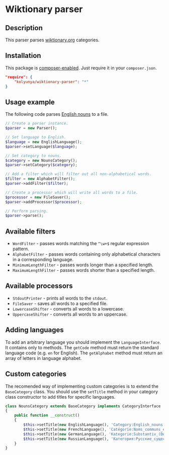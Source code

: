 # Wiktionary parser

## Description
This parser parses [wiktionary.org](https://www.wiktionary.org/) categories.

## Installation
This package is [composer-enabled](https://packagist.org/packages/kolyunya/wiktionary-parser). Just require it in your `composer.json`.
~~~json
"require": {
    "kolyunya/wiktionary-parser": "*"
}
~~~

## Usage example
The following code parses [English nouns](https://en.wiktionary.org/wiki/Category:English_nouns) to a file.

~~~php
// Create a parser instance.
$parser = new Parser();

// Set language to English.
$language = new EnglishLanguage();
$parser->setLanguage($language);

// Set category to nouns.
$category = new NounsCategory();
$parser->setCategory($category);

// Add a filter which will filter out all non-alphabetical words.
$filter = new AlphabetFilter();
$parser->addFilter($filter);

// Create a processor which will write all words to a file.
$processor = new FileSaver();
$parser->addProcessor($processor);

// Perform parsing.
$parser->parse();
~~~

## Available filters
* `WordFilter` - passes words matching the `^\w+$` regular expression pattern.
* `AlphabetFilter` - passes words containing only alphabetical characters in a corresponding language.
* `MinimumLengthFilter` - passes words longer than a specified length.
* `MaximumLengthFilter` - passes words shorter than a specified length.

## Available processors
* `StdoutPrinter` - prints all words to the `stdout`.
* `FileSaver` - saves all words to a specified file.
* `LowercaseShifter` - converts all words to a lowercase.
* `UppercaseShifter` - converts all words to an uppercase.

## Adding languages
To add an arbitrary language you should implement the `LanguageInterface`. It contains only to methods. The `getCode` method must return the standard language code (e.g. `en` for English). The `getAlphabet` method must return an array of letters in language alphabet.

## Custom categories
The recomended way of implementing custom categories is to extend the `BaseCategory` class. You should use the `setTitle` method in your category class constructor to add titles for specific languages.

~~~php
class NounsCategory extends BaseCategory implements CategoryInterface
{
    public function __construct()
    {
        $this->setTitle(new EnglishLanguage(), 'Category:English_nouns');
        $this->setTitle(new FrenchLanguage(), 'Catégorie:Noms_communs_en_français');
        $this->setTitle(new GermanLanguage(), 'Kategorie:Substantiv_(Deutsch)');
        $this->setTitle(new RussianLanguage(), 'Категория:Русские_существительные');
    }
}
~~~
